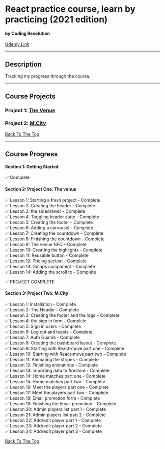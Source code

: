 # React practice course, learn by practicing (2021 edition)

#### by Coding Revolution

[Udemy Link](https://www.udemy.com/course/the-react-practice-course-learn-by-building-projects/)

---

## Description

Tracking my progress through the course.

---

## Course Projects

### Project 1: [The Venue](./the_venue)

### Project 2: [M.City](./m_city)

[Back To The Top](#react-practice-course-learn-by-practicing-2021-edition)

---

## Course Progress

#### Section 1: Getting Started

✅ Complete

#### Section 2: Project One: The venue

✅ Lesson 1: Starting a fresh project - Complete <br>
✅ Lesson 2: Creating the header - Complete <br>
✅ Lesson 3: the sidedrawer - Complete <br>
✅ Lesson 4: Toggling header state - Complete <br>
✅ Lesson 5: Creating the footer - Complete <br>
✅ Lesson 6: Adding a carrousel - Complete <br>
✅ Lesson 7: Creating the countdown - Complete <br>
✅ Lesson 8: Finishing the countdown - Complete <br>
✅ Lesson 9: The venue NFO - Complete <br>
✅ Lesson 10: Creating the highlights - Complete <br>
✅ Lesson 11: Reusable button - Complete <br>
✅ Lesson 12: Pricing section - Complete <br>
✅ Lesson 13: Gmaps component - Complete <br>
✅ Lesson 14: Adding the scroll to - Complete <br>

✅ PROJECT COMPLETE

#### Section 3: Project Two: M.City

✅ Lesson 1: Installation - Complete <br>
✅ Lesson 2: The Header - Complete <br>
✅ Lesson 3: Creating the footer and the logo - Complete <br>
✅ Lesson 4: the sign in form - Complete <br>
✅ Lesson 5: Sign in users - Complete <br>
✅ Lesson 6: Log out and toasts - Complete <br>
✅ Lesson 7: Auth Guards - Complete <br>
✅ Lesson 8: Creating the dashboard layout - Complete <br>
✅ Lesson 9: Starting with React-move part one - Complete <br>
✅ Lesson 10: Starting with React-move part two - Complete <br>
✅ Lesson 11: Animating the stripes - Complete <br>
✅ Lesson 12: Finishing animations - Complete <br>
✅ Lesson 13: Importing data to firestore - Complete <br>
✅ Lesson 14: Home matches part one - Complete <br>
✅ Lesson 15: Home matches part two - Complete <br>
✅ Lesson 16: Meet the players part one - Complete <br>
✅ Lesson 17: Meet the players part two - Complete <br>
✅ Lesson 18: Email promotion form - Complete <br>
✅ Lesson 19: Finishing the Email promotion - Complete <br>
✅ Lesson 20: Admin players list part 1 - Complete <br>
✅ Lesson 21: Admin players list part 2 - Complete <br>
✅ Lesson 22: Add/edit player part 1 - Complete <br>
✅ Lesson 23: Add/edit player part 2 - Complete <br>
✅ Lesson 24: Add/edit player part 3 - Complete <br>

[Back To The Top](#react-practice-course-learn-by-practicing-2021-edition)
